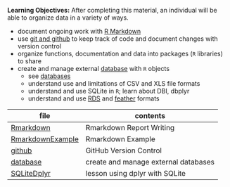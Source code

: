 **Learning Objectives:** After completing this material, an individual will be able to
organize data in a variety of ways.

- document ongoing work with [R Markdown](http://rmarkdown.rstudio.com/)
- use [git and github](http://happygitwithr.com/) to keep track of code and document changes with version control
- organize functions, documentation and data into packages (`R` libraries) to share
- create and manage external [database](database.Rmd) with `R` objects
    + see [databases](https://db.rstudio.com/)
    + understand use and limitations of CSV and XLS file formats
    + understand and use SQLite in `R`; learn about DBI, dbplyr
    + understand and use [RDS](http://www.fromthebottomoftheheap.net/2012/04/01/saving-and-loading-r-objects/) and [feather](https://github.com/wesm/feather) formats
    
file | contents
---- | --------
[Rmarkdown](Rmarkdown.Rmd) | Rmarkdown Report Writing
[RmarkdownExample](RmarkdownExample.Rmd) | Rmarkdown Example
[github](github.Rmd) | GitHub Version Control
[database](database.Rmd) | create and manage external databases
[SQLiteDplyr](SQLiteDplyr.Rmd) | lesson using dplyr with SQLite

    